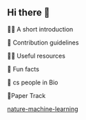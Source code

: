 ## Hi there 👋

🙋‍♀️ A short introduction

🌈 Contribution guidelines

👩‍💻 Useful resources 

🍿 Fun facts

🧙 cs people in Bio

🤫Paper Track

[nature-machine-learning](https://www.nature.com/search?article_type=protocols,research,reviews&subject=machine-learning)
